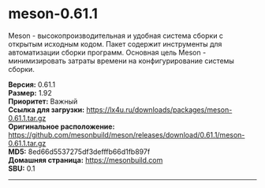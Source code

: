 # meson-0.61.1

Meson - высокопроизводительная и удобная система сборки с открытым исходным кодом. Пакет содержит инструменты для автоматизации сборки программ. Основная цель Meson - минимизировать затраты времени на конфигурирование системы сборки.

**Версия:** 0.61.1
<br />
**Размер:** 1.92
<br />
**Приоритет:** Важный
<br />
**Ссылка для загрузки:** https://lx4u.ru/downloads/packages/meson-0.61.1.tar.gz
<br />
**Оригинальное расположение:** https://github.com/mesonbuild/meson/releases/download/0.61.1/meson-0.61.1.tar.gz
<br />
**MD5:** 8ed66d5537275df3defffb66d1fb897f
<br />
**Домашняя страница:** https://mesonbuild.com
        <br />**SBU:** 0.1

***
            